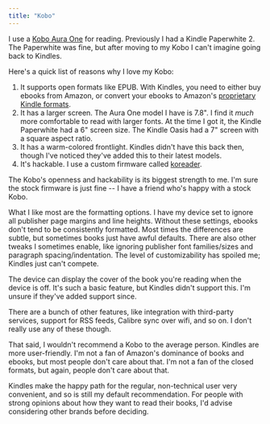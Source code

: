 ```yaml
---
title: "Kobo"
---
```


I use a [Kobo Aura One](https://us.kobobooks.com/products/kobo-aura-one) for
reading. Previously I had a Kindle Paperwhite 2. The Paperwhite was fine, but
after moving to my Kobo I can't imagine going back to Kindles.

Here's a quick list of reasons why I love my Kobo:

1. It supports open formats like EPUB. With Kindles, you need to either buy
   ebooks from Amazon, or convert your ebooks to Amazon's [proprietary Kindle
   formats](https://en.wikipedia.org/wiki/Kindle_File_Format).
2. It has a larger screen. The Aura One model I have is 7.8". I find it _much_
   more comfortable to read with larger fonts. At the time I got it, the Kindle
   Paperwhite had a 6" screen size. The Kindle Oasis had a 7" screen with a
   square aspect ratio.
3. It has a warm-colored frontlight. Kindles didn't have this back then, though
   I've noticed they've added this to their latest models.
4. It's hackable. I use a custom firmware called [koreader](https://github.com/koreader/koreader).

The Kobo's openness and hackability is its biggest strength to me. I'm sure the
stock firmware is just fine -- I have a friend who's happy with a stock Kobo.  

What I like most are the formatting options. I have my device set to ignore all
publisher page margins and line heights. Without these settings, ebooks don't
tend to be consistently formatted. Most times the differences are subtle, but
sometimes books just have awful defaults. There are also other tweaks I
sometimes enable, like ignoring publisher font families/sizes and paragraph
spacing/indentation. The level of customizability has spoiled me; Kindles just
can't compete.

The device can display the cover of the book you're reading when the device is
off. It's such a basic feature, but Kindles didn't support this. I'm unsure if
they've added support since.

There are a bunch of other features, like integration with third-party
services, support for RSS feeds, Calibre sync over wifi, and so on. I don't
really use any of these though.

That said, I wouldn't recommend a Kobo to the average person. Kindles are more
user-friendly. I'm not a fan of Amazon's dominance of books and ebooks, but
most people don't care about that. I'm not a fan of the closed formats, but
again, people don't care about that.

Kindles make the happy path for the regular, non-technical user very
convenient, and so is still my default recommendation. For people with strong
opinions about how they want to read their books, I'd advise considering other
brands before deciding.
